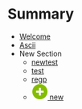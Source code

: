 # Summary

* [Welcome](README.md)
* [Ascii](ascii.adoc)
* New Section
   * [newtest](new.adoc)
   * [test](test/test.adoc)
   * [regp](regp.adoc)
   * [![](assets/images/add.png) new](chapter1.md)


